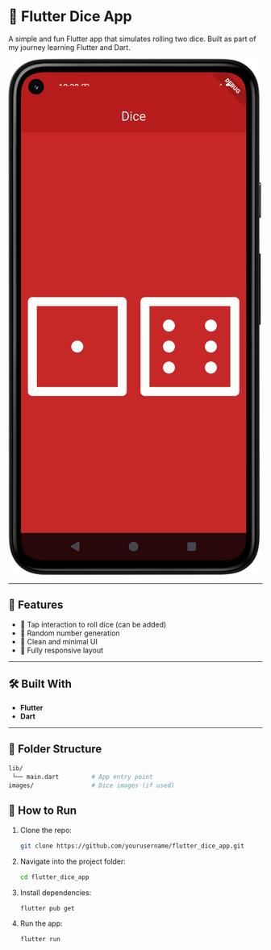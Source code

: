 # 🎲 Flutter Dice App

A simple and fun Flutter app that simulates rolling two dice. Built as part of my journey learning Flutter and Dart.

![Dice App Screenshot](https://github.com/saiasok1/flutter_dice_app/blob/master/images/diceapp_screenshot.png)

---

## 🚀 Features

- 🎲 Tap interaction to roll dice (can be added)
- 🎯 Random number generation
- 🧱 Clean and minimal UI
- 📱 Fully responsive layout

---

## 🛠️ Built With

- **Flutter**
- **Dart**

---

## 📂 Folder Structure

```bash
lib/
 └── main.dart         # App entry point
images/                # Dice images (if used)
```
## 🔧 How to Run

1. Clone the repo:
   ```bash
   git clone https://github.com/yourusername/flutter_dice_app.git
   
2. Navigate into the project folder:
   ```bash
   cd flutter_dice_app
   
3. Install dependencies:
   ```bash
   flutter pub get
   
4. Run the app:
    ```bash
    flutter run